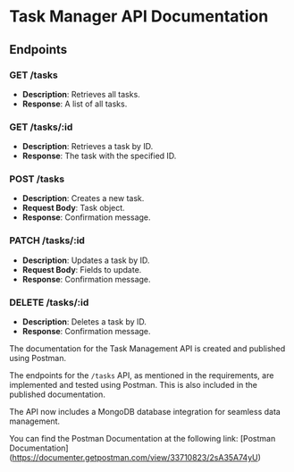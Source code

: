 # Task Manager API Documentation

## Endpoints

### GET /tasks
- **Description**: Retrieves all tasks.
- **Response**: A list of all tasks.

### GET /tasks/:id
- **Description**: Retrieves a task by ID.
- **Response**: The task with the specified ID.

### POST /tasks
- **Description**: Creates a new task.
- **Request Body**: Task object.
- **Response**: Confirmation message.

### PATCH /tasks/:id
- **Description**: Updates a task by ID.
- **Request Body**: Fields to update.
- **Response**: Confirmation message.

### DELETE /tasks/:id
- **Description**: Deletes a task by ID.
- **Response**: Confirmation message.



The documentation for the Task Management API is created and published using Postman.

The endpoints for the `/tasks` API, as mentioned in the requirements, are implemented and tested using Postman. This is also included in the published documentation.

The API now includes a MongoDB database integration for seamless data management.

You can find the Postman Documentation at the following link: [Postman Documentation]
(https://documenter.getpostman.com/view/33710823/2sA35A74yU)